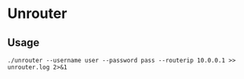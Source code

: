 # Unrouter

## Usage

    ./unrouter --username user --password pass --routerip 10.0.0.1 >> unrouter.log 2>&1

